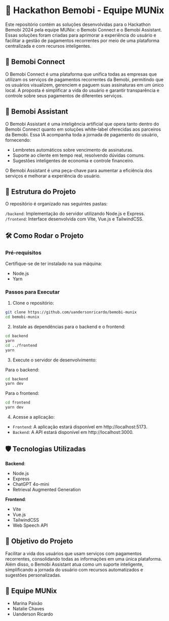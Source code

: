 # 📱 Hackathon Bemobi - Equipe MUNix

Este repositório contém as soluções desenvolvidas para o Hackathon Bemobi 2024 pela equipe MUNix: o Bemobi Connect e o Bemobi Assistant. Essas soluções foram criadas para aprimorar a experiência do usuário e facilitar a gestão de pagamentos recorrentes por meio de uma plataforma centralizada e com recursos inteligentes.

## 🔗 Bemobi Connect

O Bemobi Connect é uma plataforma que unifica todas as empresas que utilizam os serviços de pagamentos recorrentes da Bemobi, permitindo que os usuários visualizem, gerenciem e paguem suas assinaturas em um único local. A proposta é simplificar a vida do usuário e garantir transparência e controle sobre seus pagamentos de diferentes serviços.

## 🤖 Bemobi Assistant

O Bemobi Assistant é uma inteligência artificial que opera tanto dentro do Bemobi Connect quanto em soluções white-label oferecidas aos parceiros da Bemobi.
Essa IA acompanha toda a jornada de pagamento do usuário, fornecendo:

- Lembretes automáticos sobre vencimento de assinaturas.
- Suporte ao cliente em tempo real, resolvendo dúvidas comuns.
- Sugestões inteligentes de economia e controle financeiro.

O Bemobi Assistant é uma peça-chave para aumentar a eficiência dos serviços e melhorar a experiência do usuário.

## 📂 Estrutura do Projeto

O repositório é organizado nas seguintes pastas:

`/backend`: Implementação do servidor utilizando Node.js e Express.
`/frontend`: Interface desenvolvida com Vite, Vue.js e TailwindCSS.

## 🛠 Como Rodar o Projeto

### Pré-requisitos

Certifique-se de ter instalado na sua máquina:

- Node.js
- Yarn

### Passos para Executar

1. Clone o repositório:

```bash
git clone https://github.com/uandersonricardo/bemobi-munix
cd bemobi-munix
```

2. Instale as dependências para o backend e o frontend:

```bash
cd backend
yarn
cd ../frontend
yarn
```

3. Execute o servidor de desenvolvimento:

Para o backend:

```bash
cd backend
yarn dev
```

Para o frontend:

```bash
cd frontend
yarn dev
```

4. Acesse a aplicação:

- `Frontend`: A aplicação estará disponível em http://localhost:5173.
- `Backend`: A API estará disponível em http://localhost:3000.

## 🛡 Tecnologias Utilizadas

**Backend**:
- Node.js
- Express
- ChatGPT 4o-mini
- Retrieval Augmented Generation

**Frontend**:
- Vite
- Vue.js
- TailwindCSS
- Web Speech API

## 🎯 Objetivo do Projeto

Facilitar a vida dos usuários que usam serviços com pagamentos recorrentes, consolidando todas as informações em uma única plataforma. Além disso, o Bemobi Assistant atua como um suporte inteligente, simplificando a jornada do usuário com recursos automatizados e sugestões personalizadas.

## 👥 Equipe MUNix

- Marina Paixão
- Natalie Chaves
- Uanderson Ricardo

